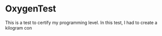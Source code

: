 # OxygenTest
This is a test to certify my programming level. In this test, I had to create a kilogram con                                 
   
